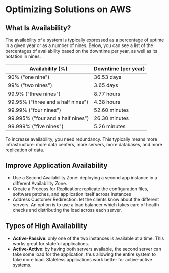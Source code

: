 # Optimizing Solutions on AWS

## What Is Availability?

The availability of a system is typically expressed as a percentage of uptime in a given year or as a number of nines. Below, you can see a list of the percentages of availability based on the downtime per year, as well as its notation in nines.

| Availability (%)                  | Downtime (per year) |
|-----------------------------------|---------------------|
| 90% ("one nine")                  | 36.53 days          |
| 99% ("two nines")                 | 3.65 days           |
| 99.9% ("three nines")             | 8.77 hours          |
| 99.95% ("three and a half nines") | 4.38 hours          |
| 99.99% ("four nines")             | 52.60 minutes       |
| 99.995% ("four and a half nines") | 26.30 minutes       |
| 99.999% ("five nines")            | 5.26 minutes        |

To increase availability, you need redundancy. This typically means more infrastructure: more data centers, more servers, more databases, and more replication of data.

## Improve Application Availability

- Use a Second Availability Zone: deploying a second app instance in a different Availability Zone.
- Create a Process for Replication: replicate the configuration files, software patches, and application itself across instances
- Address Customer Redirection: let the clients know about the different servers. An option is to use a load balancer which takes care of health checks and distributing the load across each server.


## Types of High Availability

- **Active-Passive**: only one of the two instances is available at a time. This works great for stateful applications.
- **Active-Active**: by having both servers available, the second server can take some load for the application, thus allowing the entire system to take more load. Stateless applications work better for active-active systems.